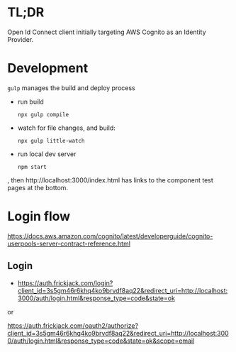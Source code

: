 # TL;DR

Open Id Connect client initially targeting AWS Cognito as an Identity Provider.

# Development

`gulp` manages the build and deploy process

* run build
  ```
  npx gulp compile
  ```
* watch for file changes, and build:
  ```
  npx gulp little-watch
  ```
* run local dev server
  ```
  npm start
  ```
, then http://localhost:3000/index.html has links to 
the component test pages at the bottom.

# Login flow

https://docs.aws.amazon.com/cognito/latest/developerguide/cognito-userpools-server-contract-reference.html

## Login

* https://auth.frickjack.com/login?client_id=3s5gm46r6khq4ko9brvdf8aq22&redirect_uri=http://localhost:3000/auth/login.html&response_type=code&state=ok

or

https://auth.frickjack.com/oauth2/authorize?client_id=3s5gm46r6khq4ko9brvdf8aq22&redirect_uri=http://localhost:3000/auth/login.html&response_type=code&state=ok&scope=email